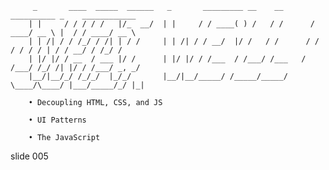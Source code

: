          _       ____  _____  ______   _       _________ __    __       __________ _    ____________
        | |     / / / / /   |/_  __/  | |     / / ____( ) /   / /      / ____/ __ \ |  / / ____/ __ \
        | | /| / / /_/ / /| | / /     | | /| / / __/  |/ /   / /      / /   / / / / | / / __/ / /_/ /
        | |/ |/ / __  / ___ |/ /      | |/ |/ / /___  / /___/ /___   / /___/ /_/ /| |/ / /___/ _, _/
        |__/|__/_/ /_/_/  |_/_/       |__/|__/_____/ /_____/_____/   \____/\____/ |___/_____/_/ |_|

        • Decoupling HTML, CSS, and JS

        • UI Patterns

        • The JavaScript

















































































slide 005
